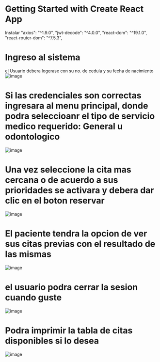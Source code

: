 # Getting Started with Create React App

Instalar
    "axios": "^1.9.0",
    "jwt-decode": "^4.0.0",
    "react-dom": "^19.1.0",
    "react-router-dom": "^7.5.3",

# Ingreso al sistema
el Usuario debera logerase con su no. de cedula y su fecha de nacimiento
![image](https://github.com/user-attachments/assets/795baf90-defb-4b4f-8c1e-930ea491d7fe)

# Si las credenciales son correctas ingresara al menu principal, donde podra seleccioanr el tipo de servicio medico requerido: General u odontologico
![image](https://github.com/user-attachments/assets/9b0c28fa-7d45-4b86-95f8-0b3204c4e9fb)


# Una vez seleccione la cita mas cercana o de acuerdo a sus prioridades se activara y debera dar clic en el boton reservar
![image](https://github.com/user-attachments/assets/cce08cd2-c9f2-477e-bfbd-9b835054a1e4)
# El paciente tendra la opcion de ver sus citas previas con el resultado de las mismas
![image](https://github.com/user-attachments/assets/55a732ed-a5fb-47d7-a03b-d8e3be14fb49)

# el usuario podra cerrar la sesion cuando guste
![image](https://github.com/user-attachments/assets/083f81f0-4b51-4966-ab36-2bc78c124c4b)

# Podra imprimir la tabla de citas disponibles si lo desea
![image](https://github.com/user-attachments/assets/6e5f7343-d9f8-4920-bd96-c7e351764a5c)


